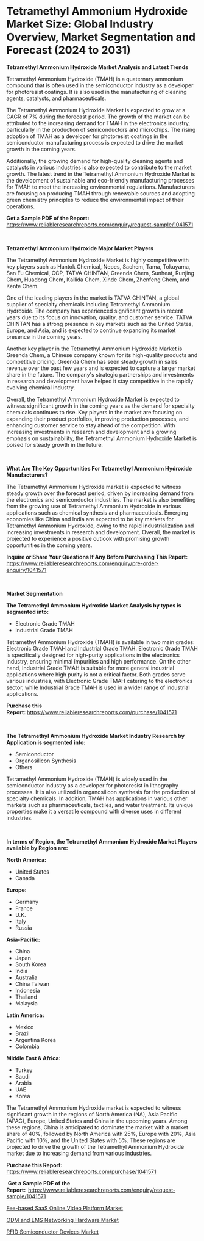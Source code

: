 <p><h1>Tetramethyl Ammonium Hydroxide Market Size: Global Industry Overview, Market Segmentation and Forecast (2024 to 2031)</h1></p><p><strong>Tetramethyl Ammonium Hydroxide Market Analysis and Latest Trends</strong></p>
<p><p>Tetramethyl Ammonium Hydroxide (TMAH) is a quaternary ammonium compound that is often used in the semiconductor industry as a developer for photoresist coatings. It is also used in the manufacturing of cleaning agents, catalysts, and pharmaceuticals.</p><p>The Tetramethyl Ammonium Hydroxide Market is expected to grow at a CAGR of 7% during the forecast period. The growth of the market can be attributed to the increasing demand for TMAH in the electronics industry, particularly in the production of semiconductors and microchips. The rising adoption of TMAH as a developer for photoresist coatings in the semiconductor manufacturing process is expected to drive the market growth in the coming years.</p><p>Additionally, the growing demand for high-quality cleaning agents and catalysts in various industries is also expected to contribute to the market growth. The latest trend in the Tetramethyl Ammonium Hydroxide Market is the development of sustainable and eco-friendly manufacturing processes for TMAH to meet the increasing environmental regulations. Manufacturers are focusing on producing TMAH through renewable sources and adopting green chemistry principles to reduce the environmental impact of their operations.</p></p>
<p><strong>Get a Sample PDF of the Report:&nbsp;</strong> <a href="https://www.reliableresearchreports.com/enquiry/request-sample/1041571">https://www.reliableresearchreports.com/enquiry/request-sample/1041571</a></p>
<p>&nbsp;</p>
<p><strong>Tetramethyl Ammonium Hydroxide Major Market Players</strong></p>
<p><p>The Tetramethyl Ammonium Hydroxide Market is highly competitive with key players such as Hantok Chemical, Nepes, Sachem, Tama, Tokuyama, San Fu Chemical, CCP, TATVA CHINTAN, Greenda Chem, Sunheat, Runjing Chem, Huadong Chem, Kailida Chem, Xinde Chem, Zhenfeng Chem, and Kente Chem. </p><p>One of the leading players in the market is TATVA CHINTAN, a global supplier of specialty chemicals including Tetramethyl Ammonium Hydroxide. The company has experienced significant growth in recent years due to its focus on innovation, quality, and customer service. TATVA CHINTAN has a strong presence in key markets such as the United States, Europe, and Asia, and is expected to continue expanding its market presence in the coming years.</p><p>Another key player in the Tetramethyl Ammonium Hydroxide Market is Greenda Chem, a Chinese company known for its high-quality products and competitive pricing. Greenda Chem has seen steady growth in sales revenue over the past few years and is expected to capture a larger market share in the future. The company's strategic partnerships and investments in research and development have helped it stay competitive in the rapidly evolving chemical industry.</p><p>Overall, the Tetramethyl Ammonium Hydroxide Market is expected to witness significant growth in the coming years as the demand for specialty chemicals continues to rise. Key players in the market are focusing on expanding their product portfolios, improving production processes, and enhancing customer service to stay ahead of the competition. With increasing investments in research and development and a growing emphasis on sustainability, the Tetramethyl Ammonium Hydroxide Market is poised for steady growth in the future.</p></p>
<p>&nbsp;</p>
<p><strong>What Are The Key Opportunities For Tetramethyl Ammonium Hydroxide Manufacturers?</strong></p>
<p><p>The Tetramethyl Ammonium Hydroxide market is expected to witness steady growth over the forecast period, driven by increasing demand from the electronics and semiconductor industries. The market is also benefiting from the growing use of Tetramethyl Ammonium Hydroxide in various applications such as chemical synthesis and pharmaceuticals. Emerging economies like China and India are expected to be key markets for Tetramethyl Ammonium Hydroxide, owing to the rapid industrialization and increasing investments in research and development. Overall, the market is projected to experience a positive outlook with promising growth opportunities in the coming years.</p></p>
<p><strong>Inquire or Share Your Questions If Any Before Purchasing This Report:</strong> <a href="https://www.reliableresearchreports.com/enquiry/pre-order-enquiry/1041571">https://www.reliableresearchreports.com/enquiry/pre-order-enquiry/1041571</a></p>
<p>&nbsp;</p>
<p><strong>Market Segmentation</strong></p>
<p><strong>The Tetramethyl Ammonium Hydroxide Market Analysis by types is segmented into:</strong></p>
<p><ul><li>Electronic Grade TMAH</li><li>Industrial Grade TMAH</li></ul></p>
<p><p>Tetramethyl Ammonium Hydroxide (TMAH) is available in two main grades: Electronic Grade TMAH and Industrial Grade TMAH. Electronic Grade TMAH is specifically designed for high-purity applications in the electronics industry, ensuring minimal impurities and high performance. On the other hand, Industrial Grade TMAH is suitable for more general industrial applications where high purity is not a critical factor. Both grades serve various industries, with Electronic Grade TMAH catering to the electronics sector, while Industrial Grade TMAH is used in a wider range of industrial applications.</p></p>
<p><strong>Purchase this Report:&nbsp;</strong><a href="https://www.reliableresearchreports.com/purchase/1041571">https://www.reliableresearchreports.com/purchase/1041571</a></p>
<p>&nbsp;</p>
<p><strong>The Tetramethyl Ammonium Hydroxide Market Industry Research by Application is segmented into:</strong></p>
<p><ul><li>Semiconductor</li><li>Organosilicon Synthesis</li><li>Others</li></ul></p>
<p><p>Tetramethyl Ammonium Hydroxide (TMAH) is widely used in the semiconductor industry as a developer for photoresist in lithography processes. It is also utilized in organosilicon synthesis for the production of specialty chemicals. In addition, TMAH has applications in various other markets such as pharmaceuticals, textiles, and water treatment. Its unique properties make it a versatile compound with diverse uses in different industries.</p></p>
<p>&nbsp;</p>
<p><strong>In terms of Region, the Tetramethyl Ammonium Hydroxide Market Players available by Region are:</strong></p>
<p>
    <p> <strong> North America: </strong>
        <ul>
            <li>United States</li>
            <li>Canada</li>
        </ul>
        </p> 
    <p> <strong> Europe: </strong>
        <ul>
            <li>Germany</li>
            <li>France</li>
            <li>U.K.</li>
            <li>Italy</li>
            <li>Russia</li>
        </ul>
        </p> 
    <p> <strong> Asia-Pacific: </strong>
        <ul>
            <li>China</li>
            <li>Japan</li>
            <li>South Korea</li>
            <li>India</li>
            <li>Australia</li>
            <li>China Taiwan</li>
            <li>Indonesia</li>
            <li>Thailand</li>
            <li>Malaysia</li>
        </ul>
        </p> 
    <p> <strong> Latin America: </strong>
        <ul>
            <li>Mexico</li>
            <li>Brazil</li>
            <li>Argentina Korea</li>
            <li>Colombia</li>
        </ul>
        </p> 
    <p> <strong> Middle East & Africa: </strong>
        <ul>
            <li>Turkey</li>
            <li>Saudi</li>
            <li>Arabia</li>
            <li>UAE</li>
            <li>Korea</li>
        </ul>
    </p>
    </p>
<p><p>The Tetramethyl Ammonium Hydroxide market is expected to witness significant growth in the regions of North America (NA), Asia Pacific (APAC), Europe, United States and China in the upcoming years. Among these regions, China is anticipated to dominate the market with a market share of 40%, followed by North America with 25%, Europe with 20%, Asia Pacific with 10%, and the United States with 5%. These regions are projected to drive the growth of the Tetramethyl Ammonium Hydroxide market due to increasing demand from various industries.</p></p>
<p><strong>Purchase this Report: </strong><a href="https://www.reliableresearchreports.com/purchase/1041571">https://www.reliableresearchreports.com/purchase/1041571</a></p>
<p>&nbsp;<strong>Get a Sample PDF of the Report:&nbsp;&nbsp;</strong><a href="https://www.reliableresearchreports.com/enquiry/request-sample/1041571">https://www.reliableresearchreports.com/enquiry/request-sample/1041571</a></p>
<p><strong></strong></p>
<p><p><a href="https://view.publitas.com/reportprime-1/fee-based-saas-online-video-platform-market-size-growth-outlook-from-2023-to-2030-projecting-at-markets-trends-analysis-by-application-regional-outlook-and-revenue/">Fee-based SaaS Online Video Platform Market</a></p><p><a href="https://view.publitas.com/reportprime-1/odm-and-ems-networking-hardware-market-provides-a-comprehensive-analysis-including-a-macro-overview-of-the-market-as-well-as-micro-details-such-as-market-size-and-competitive-landscape/">ODM and EMS Networking Hardware Market</a></p><p><a href="https://view.publitas.com/reportprime-1/rfid-semiconductor-devices-market-provides-detailed-segmentation-of-this-market-based-on-type-application-and-region-and-forecast-for-the-period-from-2023-2030/">RFID Semiconductor Devices Market</a></p></p>